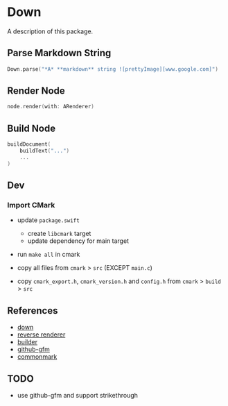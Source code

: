 # Down

A description of this package.

## Parse Markdown String
```swift
Down.parse("*A* **markdown** string ![prettyImage][www.google.com]")
```

## Render Node
```swift
node.render(with: ARenderer)
```

## Build Node
```swift
buildDocument(
    buildText("...")
    ...
)
```


## Dev

### Import CMark
- update `package.swift` 
    - create `libcmark` target
    - update dependency for main target
    
- run `make all` in cmark
- copy all files from `cmark` > `src` (EXCEPT `main.c`)
- copy `cmark_export.h`, `cmark_version.h` and `config.h` from `cmark` > `build` > `src`


## References
- [down](https://github.com/johnxnguyen/Down)
- [reverse renderer](https://github.com/commonmark/cmark/issues/99)
- [builder](https://github.com/jgm/cmark-lua/blob/master/cmark/builder.lua)
- [github-gfm](https://github.com/github/cmark-gfm)
- [commonmark](https://github.com/commonmark/cmark)

## TODO
- use github-gfm and support strikethrough
